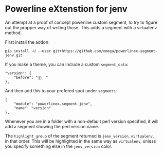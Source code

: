# Powerline eXtenstion for jenv

An attempt at a proof of concept powerline custom segment, to try to figure out
the propper way of writing those. This adds a segment with a virtualenv method.

First install the addon:

    pip install -U --user git+https://github.com/omega/powerlinex-segment-jenv.git

If you make a theme, you can include a custom `segment_data`:

    "version": {
        "before": "ⓔ  "
    },

And then add this to your prefered spot under `segments`:

    {
        "module": "powerlinex.segment.jenv",
        "name": "version"
    },

Whenever you are in a folder with a non-default perl version specified, it will
add a segment showing the perl version name.

The `highlight_group` of the segment returned is `jenv_version`, `virtualenv`,
in that order. This will be highlighted in the same way as `virtualenv`, unless
you specify something else in the `jenv_version` color.
